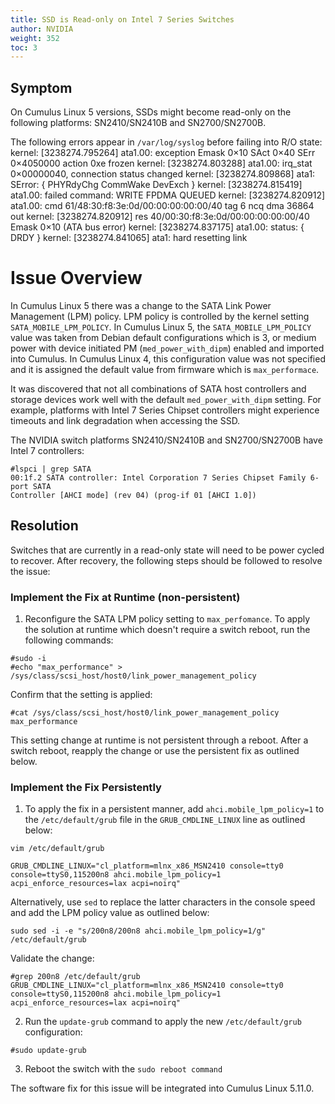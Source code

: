 ```yaml
---
title: SSD is Read-only on Intel 7 Series Switches
author: NVIDIA
weight: 352
toc: 3
---
```


## Symptom

On Cumulus Linux 5 versions, SSDs might become read-only on the following platforms: SN2410/SN2410B and SN2700/SN2700B.

The following errors appear in `/var/log/syslog` before failing into R/O state:
kernel: [3238274.795264] ata1.00: exception Emask 0×10 SAct 0×40 SErr 0×4050000
action 0xe frozen
kernel: [3238274.803288] ata1.00: irq_stat 0×00000040, connection status
changed
kernel: [3238274.809868] ata1: SError: { PHYRdyChg CommWake DevExch }
kernel: [3238274.815419] ata1.00: failed command: WRITE FPDMA QUEUED
kernel: [3238274.820912] ata1.00: cmd 61/48:30:f8:3e:0d/00:00:00:00:00/40 tag 6
ncq dma 36864 out
kernel: [3238274.820912] res 40/00:30:f8:3e:0d/00:00:00:00:00/40 Emask 0×10
(ATA bus error)
kernel: [3238274.837175] ata1.00: status: { DRDY }
kernel: [3238274.841065] ata1: hard resetting link 


# Issue Overview 

In Cumulus Linux 5 there was a change to the SATA Link Power Management (LPM) policy. LPM policy is controlled by the kernel setting `SATA_MOBILE_LPM_POLICY`. In Cumulus Linux 5, the `SATA_MOBILE_LPM_POLICY` value was taken from Debian default configurations which is 3, or medium power with device initiated PM (`med_power_with_dipm`) enabled and imported into Cumulus. In Cumulus Linux 4, this configuration value was not specified and it is assigned the default value from firmware which is `max_performace`.

It was discovered that not all combinations of SATA host controllers and storage devices work well with the default `med_power_with_dipm` setting. For example, platforms with Intel 7 Series Chipset controllers might experience timeouts and link degradation when accessing the SSD.

The NVIDIA switch platforms SN2410/SN2410B and SN2700/SN2700B have Intel 7 controllers:

```
#lspci | grep SATA 
00:1f.2 SATA controller: Intel Corporation 7 Series Chipset Family 6-port SATA
Controller [AHCI mode] (rev 04) (prog-if 01 [AHCI 1.0])
```

## Resolution

Switches that are currently in a read-only state will need to be power cycled to recover. After recovery, the following steps should be followed to resolve the issue:

### Implement the Fix at Runtime (non-persistent)

1. Reconfigure the SATA LPM policy setting to `max_perfomance`. To apply the solution at runtime which doesn't require a switch reboot, run the following commands:

```
#sudo -i
#echo "max_performance" > /sys/class/scsi_host/host0/link_power_management_policy
```

Confirm that the setting is applied:

```
#cat /sys/class/scsi_host/host0/link_power_management_policy
max_performance
```

This setting change at runtime is not persistent through a reboot. After a switch reboot, reapply the change or use the persistent fix as outlined below. 

### Implement the Fix Persistently

1. To apply the fix in a persistent manner, add `ahci.mobile_lpm_policy=1` to the `/etc/default/grub` file in the `GRUB_CMDLINE_LINUX` line as outlined below:

```
vim /etc/default/grub

GRUB_CMDLINE_LINUX="cl_platform=mlnx_x86_MSN2410 console=tty0 console=ttyS0,115200n8 ahci.mobile_lpm_policy=1 acpi_enforce_resources=lax acpi=noirq"

```

Alternatively, use `sed` to replace the latter characters in the console speed and add the LPM policy value as outlined below:

```
sudo sed -i -e "s/200n8/200n8 ahci.mobile_lpm_policy=1/g" /etc/default/grub
```

Validate the change:
```
#grep 200n8 /etc/default/grub
GRUB_CMDLINE_LINUX="cl_platform=mlnx_x86_MSN2410 console=tty0 console=ttyS0,115200n8 ahci.mobile_lpm_policy=1 acpi_enforce_resources=lax acpi=noirq"
```

2. Run the `update-grub` command to apply the new `/etc/default/grub` configuration:

```
#sudo update-grub
```

3. Reboot the switch with the `sudo reboot command`

The software fix for this issue will be integrated into Cumulus Linux 5.11.0.